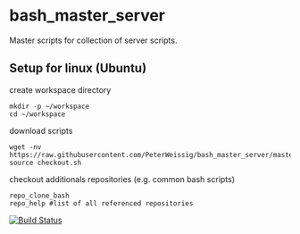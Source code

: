 # bash_master_server
Master scripts for collection of server scripts.

## Setup for linux (Ubuntu)
create workspace directory

    mkdir -p ~/workspace
    cd ~/workspace


download scripts

    wget -nv https://raw.githubusercontent.com/PeterWeissig/bash_master_server/master/checkout.sh
    source checkout.sh


checkout additionals repositories (e.g. common bash scripts)

    repo_clone_bash
    repo_help #list of all referenced repositories

[![Build Status](https://travis-ci.org/PeterWeissig/bash_master_server.svg?branch=master)](https://travis-ci.org/PeterWeissig/bash_master_server)
